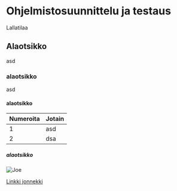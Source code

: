 # Ohjelmistosuunnittelu ja testaus

Lallatilaa

## Alaotsikko
asd
### alaotsikko
asd
#### alaotsikko

| Numeroita | Jotain |
|:-|:-|
|1|asd|
|2|dsa|

##### alaotsikko
![Joe](http://i.imgur.com/7P2v384.jpg)

[Linkki jonnekki](https://www.reddit.com/)

